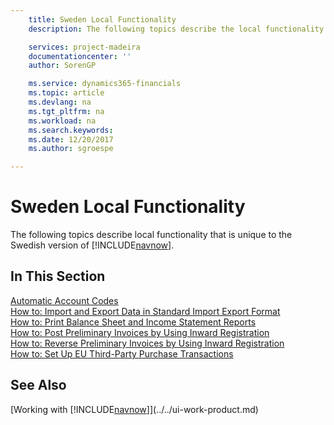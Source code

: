 ```yaml
---
    title: Sweden Local Functionality
    description: The following topics describe the local functionality in the Swedish version of [!INCLUDE[navnow](../../includes/navnow_md.md)].

    services: project-madeira
    documentationcenter: ''
    author: SorenGP

    ms.service: dynamics365-financials
    ms.topic: article
    ms.devlang: na
    ms.tgt_pltfrm: na
    ms.workload: na
    ms.search.keywords:
    ms.date: 12/20/2017
    ms.author: sgroespe

---
```

# Sweden Local Functionality
The following topics describe local functionality that is unique to the Swedish version of [!INCLUDE[navnow](../../includes/navnow_md.md)].  

## In This Section  
  [Automatic Account Codes](automatic-account-codes.md)  
  [How to: Import and Export Data in Standard Import Export Format](how-to-import-and-export-data-in-standard-import-export-format.md)  
  [How to: Print Balance Sheet and Income Statement Reports](how-to-print-balance-sheet-and-income-statement-reports.md)  
  [How to: Post Preliminary Invoices by Using Inward Registration](how-to-post-preliminary-invoices-by-using-inward-registration.md)  
  [How to: Reverse Preliminary Invoices by Using Inward Registration](how-to-reverse-preliminary-invoices-by-using-inward-registration.md)  
  [How to: Set Up EU Third-Party Purchase Transactions](how-to-set-up-eu-third-party-purchase-transactions.md)

## See Also
[Working with [!INCLUDE[navnow](../../includes/navnow_md.md)]](../../ui-work-product.md)    
